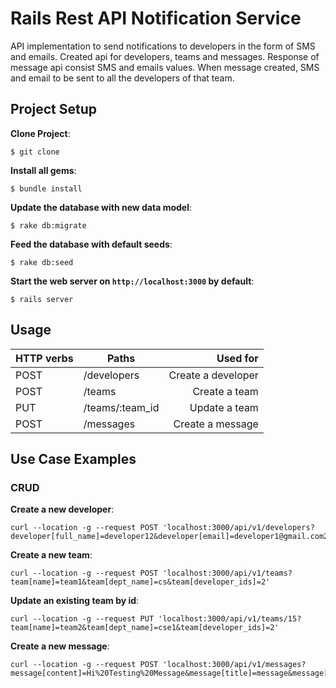 # Rails Rest API Notification Service
API implementation to send notifications to developers in the form of SMS and emails.  Created api for developers, teams and messages. Response of message api consist SMS and emails values. When message created, SMS and email to be sent to all the developers of that team.

## Project Setup

**Clone Project**:

```console
$ git clone 
```

**Install all gems**:

```console
$ bundle install
```

**Update the database with new data model**:

```console
$ rake db:migrate
```

**Feed the database with default seeds**:

```console
$ rake db:seed
```

**Start the web server on `http://localhost:3000` by default**:

```console
$ rails server
```

## Usage

| HTTP verbs | Paths  | Used for |
| ---------- | ------ | --------:|
| POST | /developers| Create a developer|
| POST | /teams | Create a team |
| PUT | /teams/:team_id | Update a team |
| POST | /messages | Create a message |

## Use Case Examples


### CRUD

**Create a new developer**:

```console
curl --location -g --request POST 'localhost:3000/api/v1/developers?developer[full_name]=developer12&developer[email]=developer1@gmail.com2&developer[mobile]=+917726938963&developer[team_ids]=17'
```

**Create a new team**:

```console
curl --location -g --request POST 'localhost:3000/api/v1/teams?team[name]=team1&team[dept_name]=cs&team[developer_ids]=2'
```

**Update an existing team by id**:

```console
curl --location -g --request PUT 'localhost:3000/api/v1/teams/15?team[name]=team2&team[dept_name]=cse1&team[developer_ids]=2'
```

**Create a new message**:

```console
curl --location -g --request POST 'localhost:3000/api/v1/messages?message[content]=Hi%20Testing%20Message&message[title]=message&message[team_id]=17'
```